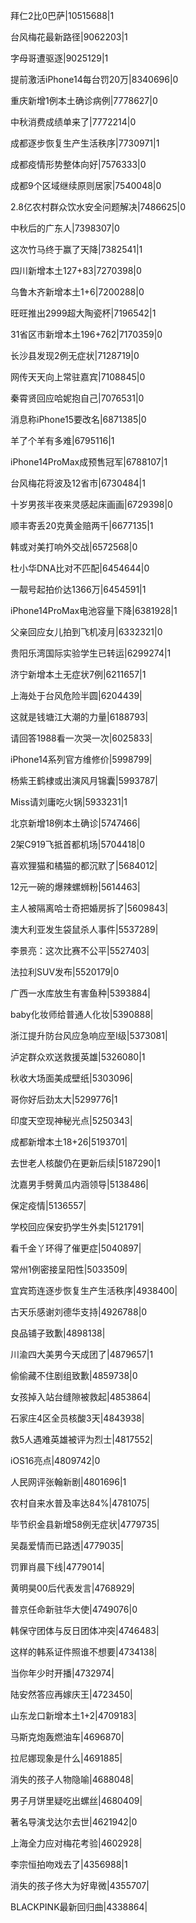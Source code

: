 拜仁2比0巴萨|10515688|1

台风梅花最新路径|9062203|1

字母哥遭驱逐|9025129|1

提前激活iPhone14每台罚20万|8340696|0

重庆新增1例本土确诊病例|7778627|0

中秋消费成绩单来了|7772214|0

成都逐步恢复生产生活秩序|7730971|1

成都疫情形势整体向好|7576333|0

成都9个区域继续原则居家|7540048|0

2.8亿农村群众饮水安全问题解决|7486625|0

中秋后的广东人|7398307|0

这次竹马终于赢了天降|7382541|1

四川新增本土127+83|7270398|0

乌鲁木齐新增本土1+6|7200288|0

旺旺推出2999超大陶瓷杯|7196542|1

31省区市新增本土196+762|7170359|0

长沙县发现2例无症状|7128719|0

网传天天向上常驻嘉宾|7108845|0

秦霄贤回应哈妮抱自己|7076531|0

消息称iPhone15要改名|6871385|0

羊了个羊有多难|6795116|1

iPhone14ProMax成预售冠军|6788107|1

台风梅花将波及12省市|6730484|1

十岁男孩半夜来灵感起床画画|6729398|0

顺丰寄丢20克黄金赔两千|6677135|1

韩或对美打响外交战|6572568|0

杜小华DNA比对不匹配|6454644|0

一靓号起拍价达1366万|6454591|1

iPhone14ProMax电池容量下降|6381928|1

父亲回应女儿拍到飞机凌月|6332321|0

贵阳乐湾国际实验学生已转运|6299274|1

济宁新增本土无症状7例|6211657|1

上海处于台风危险半圆|6204439|

这就是钱塘江大潮的力量|6188793|

请回答1988看一次哭一次|6025833|

iPhone14系列官方维修价|5998799|

杨紫王鹤棣或出演风月锦囊|5993787|

Miss请刘庸吃火锅|5933231|1

北京新增18例本土确诊|5747466|

2架C919飞抵首都机场|5704418|0

喜欢狸猫和橘猫的都沉默了|5684012|

12元一碗的爆辣螺蛳粉|5614463|

主人被隔离哈士奇把婚房拆了|5609843|

澳大利亚发生袋鼠杀人事件|5537289|

李景亮：这次比赛不公平|5527403|

法拉利SUV发布|5520179|0

广西一水库放生有害鱼种|5393884|

baby化妆师给普通人化妆|5390888|

浙江提升防台风应急响应至Ⅰ级|5373081|

泸定群众欢送救援英雄|5326080|1

秋收大场面美成壁纸|5303096|

哥你好后劲太大|5299776|1

印度天空现神秘光点|5250343|

成都新增本土18+26|5193701|

去世老人核酸仍在更新后续|5187290|1

沈嘉男手劈黄瓜内涵领导|5138486|

保定疫情|5136557|

学校回应保安扔学生外卖|5121791|

看千金丫环得了催更症|5040897|

常州1例密接呈阳性|5033509|

宜宾筠连逐步恢复生产生活秩序|4938400|

古天乐感谢刘德华支持|4926788|0

良品铺子致歉|4898138|

川渝四大美男今天成团了|4879657|1

偷偷藏不住剧组致歉|4859738|0

女孩掉入站台缝隙被救起|4853864|

石家庄4区全员核酸3天|4843938|

救5人遇难英雄被评为烈士|4817552|

iOS16亮点|4809742|0

人民网评张翰新剧|4801696|1

农村自来水普及率达84%|4781075|

毕节织金县新增58例无症状|4779735|

吴磊爱情而已路透|4779035|

罚罪肖晨下线|4779014|

黄明昊00后代表发言|4768929|

普京任命新驻华大使|4749076|0

韩保守团体与反日团体冲突|4746483|

这样的韩系证件照谁不想要|4734138|

当你年少时开播|4732974|

陆安然答应再嫁庆王|4723450|

山东龙口新增本土1+2|4709183|

马斯克炮轰燃油车|4696870|

拉尼娜现象是什么|4691885|

消失的孩子人物隐喻|4688048|

男子月饼里疑吃出螺丝|4680409|

著名导演戈达尔去世|4621942|0

上海全力应对梅花考验|4602928|

李宗恒拍吻戏去了|4356988|1

消失的孩子佟大为好卑微|4355707|

BLACKPINK最新回归曲|4338864|

